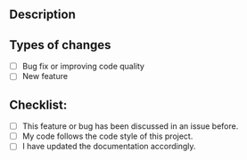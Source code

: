 <!-- BEFORE CREATING A PULL REQUEST, PLEASE DISCUSS THE FEATURE/BUG IN AN ISSUE -->
<!--- Provide a general summary of your changes in the Title above -->

## Description
<!--- Describe your changes in detail -->

## Types of changes
<!--- What types of changes does your code introduce? Put an `x` in all the boxes that apply: -->
- [ ] Bug fix or improving code quality
- [ ] New feature

## Checklist:
<!--- Go over all the following points, and put an `x` in all the boxes that apply. -->
<!--- If you're unsure about any of these, don't hesitate to ask. We're here to help! -->
- [ ] This feature or bug has been discussed in an issue before.
- [ ] My code follows the code style of this project.
- [ ] I have updated the documentation accordingly.
